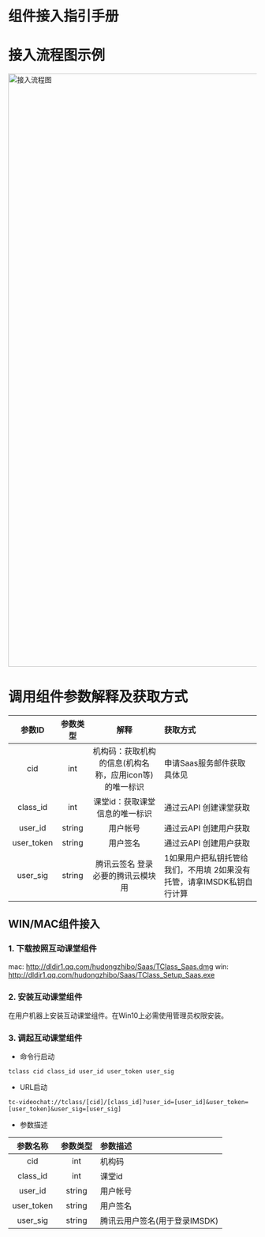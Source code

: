 # 组件接入指引手册

# 接入流程图示例

<!--![接入交互图](https://main.qcloudimg.com/raw/0e1fa994c0cd247dd99584b80d88d89d.jpg)-->
<img src="https://main.qcloudimg.com/raw/46f2d975a00d080762705d163a39b1ee.jpg" width = "800" height = "1200" alt="接入流程图" align=center>

# 调用组件参数解释及获取方式

参数ID|参数类型|解释|获取方式
:--:|:--:|:--:|:--
cid|int|机构码：获取机构的信息(机构名称，应用icon等)的唯一标识|申请Saas服务邮件获取 具体见
class_id|int|课堂id：获取课堂信息的唯一标识|通过云API 创建课堂获取
user_id|string|用户帐号|通过云API 创建用户获取
user_token|string|用户签名|通过云API 创建用户获取
user_sig|string|腾讯云签名 登录必要的腾讯云模块用|1如果用户把私钥托管给我们，不用填 2如果没有托管，请拿IMSDK私钥自行计算


## WIN/MAC组件接入
### 1. 下载按照互动课堂组件
mac: 	http://dldir1.qq.com/hudongzhibo/Saas/TClass_Saas.dmg
win: http://dldir1.qq.com/hudongzhibo/Saas/TClass_Setup_Saas.exe
    

### 2. 安装互动课堂组件
在用户机器上安装互动课堂组件。在Win10上必需使用管理员权限安装。

### 3. 调起互动课堂组件

- 命令行启动

```
tclass cid class_id user_id user_token user_sig
```

- URL启动

```
tc-videochat://tclass/[cid]/[class_id]?user_id=[user_id]&user_token=[user_token]&user_sig=[user_sig]
```

- 参数描述

参数名称|参数类型|参数描述
:--:|:--:|:--
cid|int|机构码
class_id|int|课堂id
user_id|string|用户帐号
user_token|string|用户签名
user_sig|string|腾讯云用户签名(用于登录IMSDK)

